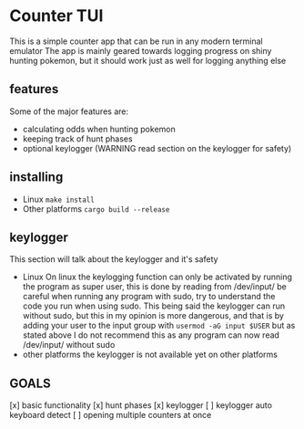# Counter TUI

This is a simple counter app that can be run in any modern terminal emulator
The app is mainly geared towards logging progress on shiny hunting pokemon,
but it should work just as well for logging anything else

## features
Some of the major features are:
- calculating odds when hunting pokemon
- keeping track of hunt phases
- optional keylogger (WARNING read section on the keylogger for safety)

## installing
- Linux
    `make install`
- Other platforms
    `cargo build --release`

## keylogger
This section will talk about the keylogger and it's safety
- Linux
On linux the keylogging function can only be activated by running the program as super user,
this is done by reading from /dev/input/ be careful when running any program with sudo,
try to understand the code you run when using sudo.
This being said the keylogger can run without sudo, but this in my opinion is more dangerous,
and that is by adding your user to the input group with
    `usermod -aG input $USER`
but as stated above I do not recommend this as any program can now read /dev/input/ without sudo
- other platforms
the keylogger is not available yet on other platforms

## GOALS
[x] basic functionality
[x] hunt phases
[x] keylogger
[ ] keylogger auto keyboard detect
[ ] opening multiple counters at once 
